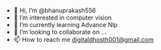 - 👋 Hi, I’m @bhanuprakash556
- 👀 I’m interested in computer vision  
- 🌱 I’m currently learning Advance Nlp 
- 💞️ I’m looking to collaborate on ...
- 📫 How to reach me digitaldhosth001@gmail.com

<!---
bhanuprakash556/bhanuprakash556 is a ✨ special ✨ repository because its `README.md` (this file) appears on your GitHub profile.
You can click the Preview link to take a look at your changes.
--->
